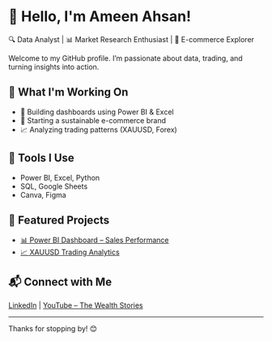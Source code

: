 # 👋 Hello, I'm Ameen Ahsan!

🔍 Data Analyst | 📊 Market Research Enthusiast | 🌱 E-commerce Explorer

Welcome to my GitHub profile. I’m passionate about data, trading, and turning insights into action.

## 🚀 What I'm Working On
- 🔎 Building dashboards using Power BI & Excel
- 🌿 Starting a sustainable e-commerce brand
- 📈 Analyzing trading patterns (XAUUSD, Forex)

## 🧰 Tools I Use
- Power BI, Excel, Python
- SQL, Google Sheets
- Canva, Figma

## 📌 Featured Projects
- [📊 Power BI Dashboard – Sales Performance](https://github.com/yourusername/sales-dashboard)
- [📈 XAUUSD Trading Analytics](https://github.com/yourusername/xauusd-analysis)

## 📬 Connect with Me
[LinkedIn](https://linkedin.com/in/Ameenahsanmi) | [YouTube – The Wealth Stories](https://youtube.com/@thewealthstories)

---

Thanks for stopping by! 😊
